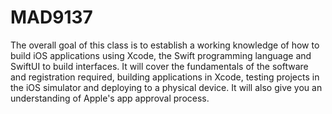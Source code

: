 # MAD9137

The overall goal of this class is to establish a working knowledge of how to build iOS applications using Xcode, the Swift programming language and SwiftUI to build interfaces. It will cover the fundamentals of the software and registration required, building applications in Xcode, testing projects in the iOS simulator and deploying to a physical device. It will also give you an understanding of Apple's app approval process.
